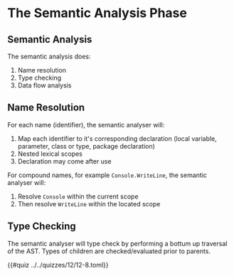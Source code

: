 # The Semantic Analysis Phase

## Semantic Analysis
The semantic analysis does:
1. Name resolution
2. Type checking
3. Data flow analysis

## Name Resolution
For each name (identifier), the semantic analyser will:
1. Map each identifier to it's corresponding declaration (local variable, parameter, class or type, package declaration)
2. Nested lexical scopes
3. Declaration may come after use

For compound names, for example `Console.WriteLine`, the semantic analyser will:
1. Resolve `Console` within the current scope
2. Then resolve `WriteLine` within the located scope

## Type Checking
The semantic analyser will type check by performing a bottum up traversal of the 
AST. Types of children are checked/evaluated prior to parents.

{{#quiz ../../quizzes/12/12-8.toml}}
